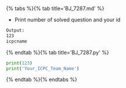{% tabs %}{% tab title='BJ_7287.md' %}

* Print number of solved question and your id

```txt
Output:
123
icpcname
```

{% endtab %}{% tab title='BJ_7287.py' %}

```py
print(123)
print('Your_ICPC_Team_Name')
```

{% endtab %}{% endtabs %}

